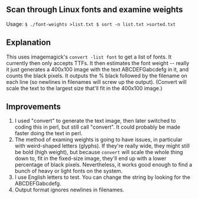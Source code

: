 ## Scan through Linux fonts and examine weights

Usage:
`
$ ./font-weights >list.txt
$ sort -n list.txt >sorted.txt
`

## Explanation
This uses imagemagick's `convert -list font` to get a list
of fonts.  It currently then only accepts TTFs.  It then
estimates the font weight -- really it just generates a
400x100 image with the text ABCDEFGabcdefg in it, and
counts the black pixels.  It outputs the % black followed
by the filename on each line (so newlines in filenames will
screw up the output).  (Convert will scale the text to the
largest size that'll fit in the 400x100 image.)

## Improvements

1. I used "convert" to generate the text image, then later
switched to coding this in perl, but still call "convert".
It could probably be made faster doing the text in perl.
1. The method of examing weights is going to have issues,
in particular with weird-shaped letters (glyphs).  If they're
really wide, they might still be bold (high weight), but because
`convert` will scale the whole thing down to, fit in the fixed-size image,
they'll end up with a lower percentage of black pixels.  Nevertheless,
it works good enough to find a bunch of heavy or light fonts on the system.
1. I use English letters to test.  You can change the string by looking for the ABCDEFGabcdefg.
1. Output format ignores newlines in filenames.
